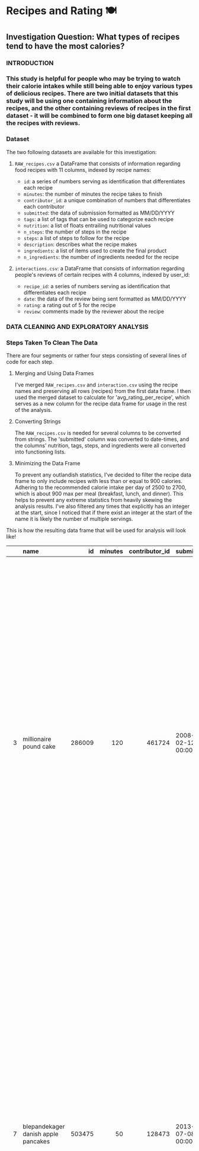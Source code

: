 # Recipes and Rating 🍽️

## Investigation Question: What types of recipes tend to have the most calories?

### INTRODUCTION
### This study is helpful for people who may be trying to watch their calorie intakes while still being able to enjoy various types of delicious recipes. There are two initial datasets that this study will be using one containing information about the recipes, and the other containing reviews of recipes in the first dataset - it will be combined to form one big dataset keeping all the recipes with reviews.


### Dataset
The two following datasets are available for this investigation: 

1. `RAW_recipes.csv` a DataFrame that consists of information regarding food recipes with 11 columns, indexed by recipe names:

   - `id`: a series of numbers serving as identification that differentiates each recipe
   - `minutes`: the number of minutes the recipe takes to finish 
   - `contributor_id`: a unique combination of numbers that differentiates each contributor
   - `submitted`: the data of submission formatted as MM/DD/YYYY
   - `tags`: a list of tags that can be used to categorize each recipe
   - `nutrition`: a list of floats entrailing nutritional values
   - `n_steps`: the number of steps in the recipe
   - `steps`: a list of steps to follow for the recipe
   - `description`: describes what the recipe makes 
   - `ingredients`: a list of items used to create the final product
   - `n_ingredients`: the number of ingredients needed for the recipe

2. `interactions.csv`: a DataFrame that consists of information regarding people's reviews of certain recipes with 4 columns, indexed by user_id:

   - `recipe_id`: a series of numbers serving as identification that differentiates each recipe
   - `date`: the data of the review being sent formatted as MM/DD/YYYY
   - `rating`: a rating out of 5 for the recipe
   - `review`: comments made by the reviewer about the recipe

### DATA CLEANING AND EXPLORATORY ANALYSIS
### Steps Taken To Clean The Data 
There are four segments or rather four steps consisting of several lines of code for each step.
1. Merging and Using Data Frames 
   
   I've merged `RAW_recipes.csv` and `interaction.csv` using the recipe names and preserving all rows (recipes) from the first data frame. I then used the merged dataset to calculate for 'avg_rating_per_recipe', which serves as a new column for the recipe data frame for usage in the rest of the analysis.

2. Converting Strings

   The `RAW_recipes.csv` is needed for several columns to be converted from strings. The 'submitted' column was converted to date-times, and the columns' nutrition, tags, steps, and ingredients were all converted into functioning lists.

3. Minimizing the Data Frame

   To prevent any outlandish statistics, I've decided to filter the recipe data frame to only include recipes with less than or equal to 900 calories. Adhering to the recommended calorie intake per day of 2500 to 2700, which is about 900 max per meal (breakfast, lunch, and dinner). This helps to prevent any extreme statistics from heavily skewing the analysis results. I've also filtered any times that explicitly has an integer at the start, since I noticed that if there exist an integer at the start of the name it is likely the number of multiple servings.



This is how the resulting data frame that will be used for analysis will look like!

|    | name                                    |     id |   minutes |   contributor_id | submitted           | tags                                                                                                                                                                                                                                                                                                                                              |   calories |   n_steps | steps                                                                                                                                                                                                                                                                                                                                                                                                                                                                                                                                                                                                                                                                                                                                                                                                                                                                        | description                                                                                                                                                                                                                                                                                                                                                                                                                                                                                                                                                                                  | ingredients                                                                                                                                |   n_ingredients |   avg_rating |
|---:|:----------------------------------------|-------:|----------:|-----------------:|:--------------------|:--------------------------------------------------------------------------------------------------------------------------------------------------------------------------------------------------------------------------------------------------------------------------------------------------------------------------------------------------|-----------:|----------:|:-----------------------------------------------------------------------------------------------------------------------------------------------------------------------------------------------------------------------------------------------------------------------------------------------------------------------------------------------------------------------------------------------------------------------------------------------------------------------------------------------------------------------------------------------------------------------------------------------------------------------------------------------------------------------------------------------------------------------------------------------------------------------------------------------------------------------------------------------------------------------------|:---------------------------------------------------------------------------------------------------------------------------------------------------------------------------------------------------------------------------------------------------------------------------------------------------------------------------------------------------------------------------------------------------------------------------------------------------------------------------------------------------------------------------------------------------------------------------------------------|:-------------------------------------------------------------------------------------------------------------------------------------------|----------------:|-------------:|
|  3 | millionaire pound cake                  | 286009 |       120 |           461724 | 2008-02-12 00:00:00 | ['time-to-make', 'course', 'cuisine', 'preparation', 'occasion', 'north-american', 'desserts', 'american', 'southern-united-states', 'dinner-party', 'holiday-event', 'cakes', 'dietary', 'christmas', 'thanksgiving', 'low-sodium', 'low-in-something', 'taste-mood', 'sweet', '4-hours-or-less']                                                |      878.3 |         7 | ['freheat the oven to 300 degrees', 'grease a 10-inch tube pan with butter , dust the bottom and sides with flour , and set aside', 'in a large mixing bowl , cream the butter and sugar with an electric mixer and add the eggs one at a time , beating after each addition', 'alternately add the flour and milk , stirring till the batter is smooth', 'add the two extracts and stir till well blended', 'scrape the batter into the prepared pan and bake till a cake tester or knife blade inserted in the center comes out clean , about 1 1 / 2 hours', 'cool the cake in the pan on a rack for 5 minutes , then turn it out on the rack to cool completely']                                                                                                                                                                                                        | why a millionaire pound cake?  because it's super rich!  this scrumptious cake is the pride of an elderly belle from jackson, mississippi.  the recipe comes from "the glory of southern cooking" by james villas.                                                                                                                                                                                                                                                                                                                                                                           | ['butter', 'sugar', 'eggs', 'all-purpose flour', 'whole milk', 'pure vanilla extract', 'almond extract']                                   |               7 |            5 |
|  7 | blepandekager   danish   apple pancakes | 503475 |        50 |           128473 | 2013-07-08 00:00:00 | ['danish', '60-minutes-or-less', 'time-to-make', 'course', 'cuisine', 'preparation', 'pancakes-and-waffles', 'breakfast', 'scandinavian', 'european']                                                                                                                                                                                             |      358.2 |        10 | ['beat the eggs lightly and add the milk', 'combine the flour , sugar and salt', 'stir the flour mixture into the egg mixture , stirring in the cup of cream as you mix', 'fry the apple slices in butter in a skillet', 'preheat oven to 500 degree', 'cover the bottom of an oven-proof baking dish , or heavy skillet , with apples', 'pour the batter over slices and bake in a preheated 500 oven', 'when nearly done , remove from oven and sprinkle here and there with a mixture of sugar and cinnamon to taste', 'place dabs of butter on the pancake and return to oven until browned', 'just before serving , sprinkle with lemon juice , and cut into triangles']                                                                                                                                                                                                | this recipe has been posted here for play in zwt9 - scandinavia.  this recipe was found at website: mindspring.com - christian's danish recipes.                                                                                                                                                                                                                                                                                                                                                                                                                                             | ['eggs', 'milk', 'flour', 'sugar', 'salt', 'cream', 'apples', 'butter', 'cinnamon', 'lemon, juice of']                                     |              10 |            5 |
|  9 | lplermagrone  herdsman s macaroni       | 457136 |        40 |            65502 | 2011-05-23 00:00:00 | ['60-minutes-or-less', 'time-to-make', 'course', 'main-ingredient', 'cuisine', 'preparation', 'main-dish', 'side-dishes', 'pasta', 'european', 'swiss', 'pasta-rice-and-grains', 'elbow-macaroni']                                                                                                                                                |      708.6 |        14 | ['heat the oven to 100 c', 'boil potatoes in a saucepan without lid for 5 minutes', 'add macaroni and cook them al dente', 'until the liquid is almost absorbed', 'strain and return to pot', 'pour cream and muscat over the potatoes and macaroni , season to taste', 'alternating with cheese , place the macaroni in layers into a 2 litre dish', 'top with cheese', 'bake for approximately 10 minutes in the center of the preheated oven until the cheese has melted', 'optional onion ring topping:', 'melt the butter', 'mix onions and flour , shake off extra flour', 'fry in the butter at medium heat for about 5 minutes until crisp', 'place onions on paper towels and keep warm']                                                                                                                                                                           | basic ingredients for swiss alpine macaroni include potatoes, macaroni, cheese and onions. of course, there are several variations of this popular recipe, but no matter how it is prepared, this rustic delight, you just love it. muscat is a sweet or fortified white wine made from a muscat grape. mountain cheese (allgäuer bergkäse) is sometimes called the baby brother to emmentaler as it is eaten younger. it is made in the mountains in alpine dairy huts. i did not include the time for the optional onion ring topping as you can do it while cooking the main dish. enjoy! | ['potato', 'salt water', 'macaroni', 'heavy cream', 'muscat wine', 'black pepper', 'cheese', 'unsalted butter', 'onions', 'fine semolina'] |              10 |            5 |
| 10 | lplermagronen                           | 455351 |        55 |          1308592 | 2011-05-07 00:00:00 | ['60-minutes-or-less', 'time-to-make', 'preparation']                                                                                                                                                                                                                                                                                             |      651.8 |        15 | ['heat oven to 375f set a large pot of salted water to boil', 'heat butter / oil over medium-low heat in a frying pan', 'add onions and fry them until golden brown', 'add penne and potatoes to the salted water', 'stir to make sure pasta doesnt stick together', 'cook until tender , about 15 minutes', 'drain penne and potatoes', 'combine milk / cream with salt and pepper', 'in an ovenproof casserole dish , place 1 / 3 of the penne-potatoes , sprinkle with 1 / 2 of the grated cheese', 'make another layer with 1 / 3 of the penne-potatoes , sprinkle with the other 1 / 2 of the grated cheese', 'top with the remaining 1 / 3 of the penne-potatoes', 'pour the seasoned milk / cream evenly over the top', 'spread the browned onions on top', 'bake covered for 10-15 minutes until steaming hot and cheese is melted', 'serve with warmed applesauce'] | known as swiss mac n cheese, älplermagronen was traditionally a dish of peasant farmers  served with apple sauce. taken from growchew.wordpress.com and posted for zwt7                                                                                                                                                                                                                                                                                                                                                                                                                      | ['potato', 'penne pasta', 'onions', 'butter', 'cheese', 'milk', 'salt and pepper', 'applesauce']                                           |               8 |          nan |
| 11 | rter med flsk   pea soup with pork      | 333797 |       195 |            64642 | 2008-10-29 00:00:00 | ['time-to-make', 'course', 'main-ingredient', 'cuisine', 'preparation', 'occasion', 'north-american', '5-ingredients-or-less', 'soups-stews', 'beans', 'american', 'easy', 'beginner-cook', 'dietary', 'comfort-food', 'midwestern', 'inexpensive', 'free-of-something', 'taste-mood', 'savory', 'presentation', 'served-hot', '4-hours-or-less'] |      160.4 |         5 | ['soak peas overnight , drain and add 3 quarts water', 'bring to a boil and cook rapidly', 'skim off any skins', 'after cooking for an hour , add pork and simmer and simmer for 2 hours or until pork is tender', 'add seasonings']                                                                                                                                                                                                                                                                                                                                                                                                                                                                                                                                                                                                                                         | a hearty and comforting soup from the minnesota scandinavian chapter of the united states regional cookbook, culinary arts institute of chicago, 1947.  overnight soaking not included in preparation time.                                                                                                                                                                                                                                                                                                                                                                                  | ['dried yellow peas', 'water', 'salt', 'pork', 'ginger']                                                                                   |               5 |            5 |

### Univariate Analysis

This histogram shows the column 'n_ingredients'. It illustrates the total number of recipes with n number of ingredients. It is to be highlighted that this histogram is slightly skewed right, conveying that the majority of the recipes have between 2-16 ingredients in total.  

<iframe
  src="assets/univariate_analysis.html"
  width="800"
  height="600"
  frameborder="0"
></iframe>


### Bivariate Analysis

This scatterplot shows the columns 'calories' and 'n_ingredients' and their possible relationship. The plot illustrates how there are more recipes with lower calories, but also shows that higher-calories recipes tend to have a higher minimum ingredients used. It could be argued that the two columns have a slightly positive relationship, but it's not prominent.  

<iframe
  src="assets/bivariate_analysis.html"
  width="800"
  height="600"
  frameborder="0"
></iframe>

### Aggregates

This grouped table shows the mean calories and average rating based on the number of ingredients in a recipe. This graph entails an important connection between the three columns, alluding to the possibility of the columns being dependent columns. 

|   n_ingredients |   avg_rating |   calories |
|----------------:|-------------:|-----------:|
|               1 |      4.825   |    205.455 |
|               2 |      4.69343 |    202.887 |
|               3 |      4.66431 |    210.471 |
|               4 |      4.63967 |    234.057 |
|               5 |      4.64983 |    252.183 |
|               6 |      4.63227 |    274.539 |
|               7 |      4.62791 |    295.752 |
|               8 |      4.60912 |    313.73  |
|               9 |      4.60691 |    326.507 |
|              10 |      4.61245 |    335.397 |
|              11 |      4.6277  |    350.952 |
|              12 |      4.61569 |    362.189 |
|              13 |      4.63138 |    378.544 |
|              14 |      4.61153 |    390.683 |
|              15 |      4.63019 |    405.036 |
|              16 |      4.62639 |    421.105 |
|              17 |      4.62141 |    438.144 |
|              18 |      4.70006 |    444.472 |
|              19 |      4.61383 |    455.096 |
|              20 |      4.59164 |    460.509 |
|              21 |      4.65413 |    463.862 |
|              22 |      4.73628 |    479.471 |
|              23 |      4.78228 |    497.952 |
|              24 |      4.61029 |    515.653 |
|              25 |      4.7197  |    467.777 |
|              26 |      4.78796 |    497.104 |
|              27 |      4.89456 |    530.121 |
|              28 |      4.82692 |    478.164 |
|              29 |      4.96667 |    529.25  |
|              30 |      4.83889 |    554.09  |
|              31 |      5       |    402.94  |
|              32 |      5       |    363.1   |
|              33 |      5       |    338.2   |

### ASSESSMENT OF MISSINGNESS
### Not Missing At Random (NMAR) Analysis

There are three columns in the `recipe` data frame, `'name'`, `'description'`, and `'avg_rating'`, which could all possibly be Not Missing At Random (NMAR), assuming the following conditions:
- `'name'`: Users may choose not to provide a name if the recipe is simple or something very common. In this case, the missingness depends on the type of name the recipe would have had. 
- `'description'`: Similarly to the recipe names, users may choose not to describe if the recipe doesn't need any description due to its simplicity or self-explanatory. This makes the missingness depend on what would submitted to describe the recipe.
- `'avg_rating'`: People may have not rated the recipes, possibly due to not having tried them or having a negative experience. This makes the missingness tied to the user's unobserved actions, resulting in NMAR.

All three conditions rely on the idea that unobserved values explain why the data is missing, which is characteristic of NMAR.

### Missingness Dependency

I used permutation testing to evaluate whether the two columns, 'avg rating' and 'calories', are dependent on each other. Through the permutation testing, a p-value of 0.005994005994005994 is evaluated concluding that under a significance level of 0.05 the missingness of 'avg rating' may be dependent on the 'calorie' column. This is further elaborated through the graph showing that as calories increase the existence of missing values in comparison to non-missing values is more prevalent. 

<iframe
  src="assets/missingness_dependency.html"
  width="800"
  height="600"
  frameborder="0"
></iframe>

### HYPOTHESIS TESTING
### Hypotheses

**Null Hypothesis:** The mean calories for low-rated recipes is greater than or equal to the mean calories for high-rated recipes.

**Alternative Hypothesis:** The mean calories for low-rated recipes is less than that of high-rated recipes.

### Test Method
A permutation test was conducted with the following steps:
- Recipes are split into 2 groups based on ratings: low-rated: < 3, high-rated: => 3
- Test Statistic: mean of low-rated - mean of high-rated
- Shuffling 1000 times
- Significance Level: 0.05

### Test Result
**Observed Mean Difference:** 0.7628970266521833

**p_value:** 0.036

**Reject or Fail to Reject:** Reject the null hypothesis

**Test Statistic:** Mean Difference 

**Significance Level:** 0.05

Since the p-value < significance level (0.05), we **reject the null hypothesis**. This provides evidence that low-rated recipes tend to have fewer calories than high-rated recipes. The observed difference is statistically significant and unlikely to be due to random chance. 

This test is appropriate because it allows me to compare the mean calories of two different groups without assuming any specific distribution of the data. It addresses whether the observed difference is statistically unusual, helping with my investigation about which types of recipes tend to have more calories. This shows the relationship between the two groups and possibly providing a partial solution to my investigative question!

### BASELINE MODEL

**Regression Type:** Linear Regression

**Features (BOTH QUANTITATIVE):** n_steps and n_ingredients

**Prediction:** Calories in a recipe

**Metric Used:** R²

**Metric Value:** 0.08897605083991178

This model is very simple and non-complicated, it allows for a very easy way to understand the relationship between the calories and the number of ingredients, and the number of steps taken. Although, this simplicity of the model fails to consider the possibility of having skewed data for the features - lacking of transformed and normalized data. It also strictly only includes linear features that are not scaled. The final model assumed to addresses these limitations and allow for a more robust model, but as a baseline model this model is suitable.

The baseline model has evaluated an R² value of 0.08897605083991178, which means that using the features in the model there about 8% of the data is being captured effectively to be useful on predicting values!

### FINAL MODEL

**Regression Type:** Lasso

**Features (2 QUANTITATIVE, 2 CATEGORICAL):** logn_steps, logn_ingredients, long_minutes, has_dairy

**Prediction:** Calories in a recipe

**Metric Used:** R²

**Metric Value:** 0.10916271694283142

I've started improving my model with engineering new features, I applied log n calculation for the columns n_steps and n_ingredients to normalize the data and counter any possible skewed data. Additionally, I've decided to binarize 2 categorical feature, has_dairy and long_minutes, it will be 1 if a recipe includes the following key words: milk, cheese, cream, and butter, and if a recipe takes more than 60 minutes to follow through, else it'll be 0. Engineering my final features took some time, as I created some features that didn't have much effect into the metric value and in some cases making it worse. These modifications attempts to tackle the issues I've discussed for my baseline model. 

Additionally, I followed the same process for the regression type trying several regressions, such as RandomForestClassifier and DecisionTreeRegression. However, these regressions did not calculate a metric value that was better than using Lasso. For this regression model, I decided to tune alpha and tol to regulize the data to prevent overfitting, and to ensure covergence occurs properly without any problems that can influence the result. The final model has evaluate an R² value of 0.10916271694283142, which is a 22.7% improvement compared to the baseline model. This does mean that this model captures about 11% of the data that is used to make predictions, which is still pretty small but shows an improvement from the baseline model through the modifications. 

### Fairness Analysis

**Group X:** Recipes with dairy products 

**Group Y:** Recipes without dairy products

**Null Hypothesis:** There is not difference between the R² of group x and group y

**Alternative Hypothesis:** There is a difference between the R² of group x and group y

**Metric:** R²

**Significance Level:** 0.01

The permutation test has gotten a p-value of 0.0775, which means the under the given conditions we fail to reject the null hypothesis. There is not enough evidence to conclude that it is wrong. Thus, my works similarly for both defined groups and that it will produce similar evaluatations for similar dataframes. 

